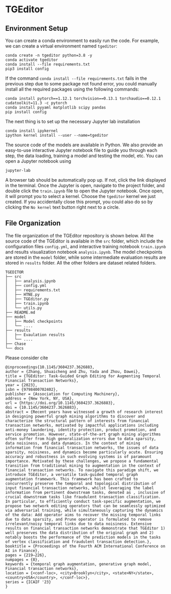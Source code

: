 # TGEditor

## Environment Setup
You can create a conda environment to easily run the code. For example, we can create a virtual environment named `tgeditor`:
```
conda create -n tgeditor python=3.8 -y
conda activate tgeditor
conda install --file requirements.txt
pip3 install config
```
If the command `conda install --file requirements.txt` fails in the previous step due to some package not found error, you could manually install all the required packages using the following commands:
```
conda install pytorch==1.12.1 torchvision==0.13.1 torchaudio==0.12.1 cudatoolkit=11.3 -c pytorch
conda install pyyaml matplotlib scipy pandas
pip install config
```

The next thing is to set up the necessary Jupyter lab installation
```
conda install ipykernel
ipython kernel install --user --name=tgeditor
```


The source code of the models are available in Python. We also provide an easy-to-use interactive Jupyter notebook file to guide you through each step, the data loading, training a model and testing the model, etc.
You can open a Jupyter notebook using
```
jupyter-lab
```
A browser tab should be automatically pop up. If not, click the link displayed in the terminal. Once the Jupyter is open, navigate to the project folder, and double click the `train.ipynb` file to open the Jupyter notebook. Once open, it will prompt you to select a kernel. Choose the `tgeditor` kernel we just created. If you accidentally close this prompt, you could also do so by clicking the  `No kernel` text button right next to a circle.

## File Organization
The file organization of the TGEditor repository is shown below. All the source code of the TGEditor is available in the `src` folder, which include the configuration files `config.yml`, and interactive training notebook `train.ipynb` and results visualization notebook `analysis.ipynb`. The model checkpoints are stored in the `model` folder, while some intermediate evaluation results are stored in `results` folder. All the other folders are dataset related folders.
```
TGEDITOR
├── src
│   ├── analysis.ipynb
│   ├── config.yml
│   ├── requirements.txt
│   ├── HTNE.py
│   ├── TGEditor.py
│   ├── train.ipynb
│   └── utils.py
├── README.md
├── model
│   ├── Model checkpoints
│   └── ....
├── results
│   ├── Evaulation results
│   └── ....
├── Chase
└── docs
```


Please consider cite
```
@inproceedings{10.1145/3604237.3626883,
author = {Zhang, Shuaicheng and Zhu, Yada and Zhou, Dawei},
title = {TGEditor: Task-Guided Graph Editing for Augmenting Temporal Financial Transaction Networks},
year = {2023},
isbn = {9798400702402},
publisher = {Association for Computing Machinery},
address = {New York, NY, USA},
url = {https://doi.org/10.1145/3604237.3626883},
doi = {10.1145/3604237.3626883},
abstract = {Recent years have witnessed a growth of research interest in designing powerful graph mining algorithms to discover and characterize the structural pattern of interests from financial transaction networks, motivated by impactful applications including anti-money laundering, identity protection, product promotion, and service promotion. However, state-of-the-art graph mining algorithms often suffer from high generalization errors due to data sparsity, data noisiness, and data dynamics. In the context of mining information from financial transaction networks, the issues of data sparsity, noisiness, and dynamics become particularly acute. Ensuring accuracy and robustness in such evolving systems is of paramount importance. Motivated by these challenges, we propose a fundamental transition from traditional mining to augmentation in the context of financial transaction networks. To navigate this paradigm shift, we introduce TGEditor, a versatile task-guided temporal graph augmentation framework. This framework has been crafted to concurrently preserve the temporal and topological distribution of input financial transaction networks, whilst leveraging the label information from pertinent downstream tasks, denoted as , inclusive of crucial downstream tasks like fraudulent transaction classification. In particular, to efficiently conduct task-specific augmentation, we propose two network editing operators that can be seamlessly optimized via adversarial training, while simultaneously capturing the dynamics of the data: Add operator aims to recover the missing temporal links due to data sparsity, and Prune operator is formulated to remove irrelevant/noisy temporal links due to data noisiness. Extensive results on financial transaction networks demonstrate that TGEditor 1) well preserves the data distribution of the original graph and 2) notably boosts the performance of the prediction models in the tasks of vertex classification and fraudulent transaction detection.},
booktitle = {Proceedings of the Fourth ACM International Conference on AI in Finance},
pages = {219–226},
numpages = {8},
keywords = {temporal graph augmentation, generative graph model, Financial transaction networks},
location = {<conf-loc>, <city>Brooklyn</city>, <state>NY</state>, <country>USA</country>, </conf-loc>},
series = {ICAIF '23}
}
```
